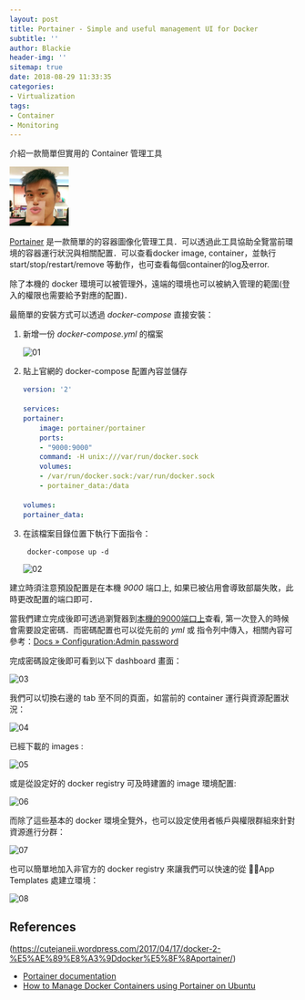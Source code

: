 ```yaml
---
layout: post
title: Portainer - Simple and useful management UI for Docker
subtitle: ''
author: Blackie
header-img: ''
sitemap: true
date: 2018-08-29 11:33:35
categories:
- Virtualization
tags:
- Container
- Monitoring
---
```


介紹一款簡單但實用的 Container 管理工具
<!-- More -->

![logo](logo.png)

[Portainer](https://portainer.io/) 是一款簡單的的容器圖像化管理工具．可以透過此工具協助全覽當前環境的容器運行狀況與相關配置．可以查看docker image, container，並執行start/stop/restart/remove 等動作，也可查看每個container的log及error. 

除了本機的 docker 環境可以被管理外，遠端的環境也可以被納入管理的範圍(登入的權限也需要給予對應的配置)．

最簡單的安裝方式可以透過 *docker-compose* 直接安裝：

1. 新增一份 *docker-compose.yml* 的檔案

    ![01](01.png)

2. 貼上官網的 docker-compose 配置內容並儲存

    ```yml
    version: '2'

    services:
    portainer:
        image: portainer/portainer
        ports:
        - "9000:9000"
        command: -H unix:///var/run/docker.sock
        volumes:
        - /var/run/docker.sock:/var/run/docker.sock
        - portainer_data:/data

    volumes:
    portainer_data:
    ```

3. 在該檔案目錄位置下執行下面指令：

        docker-compose up -d

    ![02](02.png)

建立時須注意預設配置是在本機 *9000* 端口上, 如果已被佔用會導致部屬失敗，此時更改配置的端口即可．

當我們建立完成後即可透過瀏覽器到[本機的9000端口上](http://localhost:9000/)查看, 第一次登入的時候會需要設定密碼．而密碼配置也可以從先前的 *yml* 或 指令列中傳入，相關內容可參考：[Docs » Configuration:Admin password](https://portainer.readthedocs.io/en/stable/configuration.html#admin-password)

完成密碼設定後即可看到以下 dashboard 畫面：

![03](03.png)

我們可以切換右邊的 tab 至不同的頁面，如當前的 container 運行與資源配置狀況：

![04](04.png)

已經下載的 images :

![05](05.png)

或是從設定好的 docker registry 可及時建置的 image 環境配置:

![06](06.png)

而除了這些基本的 docker 環境全覽外，也可以設定使用者帳戶與權限群組來針對資源進行分群：

![07](07.png)

也可以簡單地加入非官方的 docker registry 來讓我們可以快速的從 App Templates 處建立環境：

![08](08.png)

## References ##
(https://cutejaneii.wordpress.com/2017/04/17/docker-2-%E5%AE%89%E8%A3%9Ddocker%E5%8F%8Aportainer/)
- [Portainer documentation](https://portainer.readthedocs.io/en/stable/index.html)
- [How to Manage Docker Containers using Portainer on Ubuntu](https://www.howtoforge.com/tutorial/ubuntu-docker-portainer/)